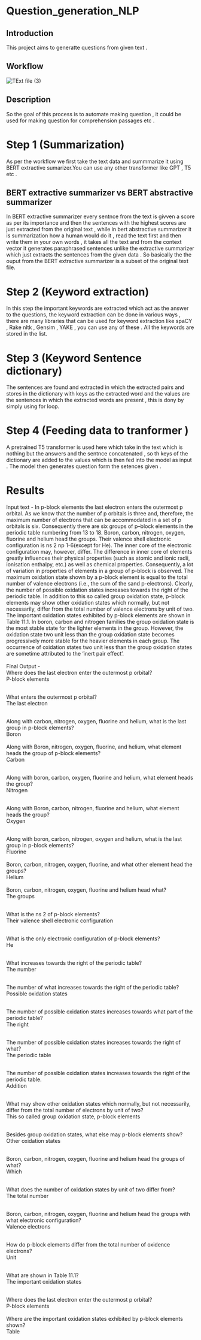 # Question_generation_NLP
## Introduction 
This project aims to generatte questions from given text .
## Workflow
![TExt file (3)](https://github.com/Paras014/Question_generation_NLP/assets/98278584/7c5f07fd-aaa7-4867-bcda-d654d92f6756)
## Description 
So the goal of this process is to automate making question , it could be used for making question for comprehension passages etc . 
# Step 1 (Summarization)
As per the workflow we first take the text data and summmarize it using BERT extractive sumarizer.You can use any other transformer like GPT , T5 etc .
## BERT extractive summarizer vs BERT abstractive summarizer 
In BERT extractive summarizer every sentnce from the text is givven a score as per its importance and then the sentences with the highest scores are just extracted from the original text , while in bert abstractive summarizer it is summarization how a human would do it , read the text first and then write them in your own words , it takes all the text and from the context vector it generates paraphrased sentences unlike the extractive summarizer which just extracts the sentences from the given data . So basically the the ouput from the BERT extractive summarizer is a subset of the original text file.
# Step 2 (Keyword extraction)
In this step the important keywords are extracted which act as the answer to the questions, the keyword extraction can be done in various ways , there are many libraries that can be used for keyword extraction like spaCY , Rake nltk , Gensim , YAKE , you can use any of these . All the keywords are stored in the list. 
# Step 3 (Keyword Sentence dictionary)
The sentences are found and extracted in which the extracted pairs and stores in the dictionary with keys as the extracted word and the values are the sentences in which the extracted words are present , this is dony by simply using for loop. 
# Step 4  (Feeding data to tranformer )
A pretrained T5 transformer is used here which take in the text which is nothing but the answers and the sentnce concatenated , so th keys of the dictionary are added to the values which is then fed into the model as input . The model then generates question form the setences given .  
# Results 
Input text  - 
In p-block elements the last electron enters the outermost p orbital. As we know that the number of p orbitals is three and, therefore, the maximum
number of electrons that can be accommodated in a set of p orbitals is six. Consequently there are six groups of p–block elements in the periodic
table numbering from 13 to 18. Boron, carbon, nitrogen, oxygen, fluorine and helium head the groups. Their valence shell electronic configuration is
ns 2 np 1-6(except for He). The inner core of the electronic configuration may, however, differ. The difference in inner core of elements greatly
influences their physical properties (such as atomic and ionic radii, ionisation enthalpy, etc.) as well as chemical properties. Consequently, a lot
of variation in properties of elements in a group of p-block is observed. The maximum oxidation state shown by a p-block element is equal to the total
number of valence electrons (i.e., the sum of the sand p-electrons). Clearly, the number of possible oxidation states increases towards the right of
the periodic table. In addition to this so called group oxidation state, p-block elements may show other oxidation states which normally, but not
necessarily, differ from the total number of valence electrons by unit of two. The important oxidation states exhibited by p-block elements are shown
in Table 11.1. In boron, carbon and nitrogen families the group oxidation state is the most stable state for the lighter elements in the group.
However, the oxidation state two unit less than the group oxidation state becomes progressively more stable for the heavier elements in each group.
The occurrence of oxidation states two unit less than the group oxidation states are sometime attributed to the ‘inert pair effect’. <br>
<br>
Final Output - <br>
Where does the last electron enter the outermost p orbital?<br>
P-block elements
<br>
<br>

What enters the outermost p orbital?<br>
The last electron
<br>
<br>

Along with carbon, nitrogen, oxygen, fluorine and helium, what is the last group in p-block elements?<br>
Boron
<br>
<br>
Along with Boron, nitrogen, oxygen, fluorine, and helium, what element heads the group of p-block elements?<br>
Carbon
<br>
<br>

Along with boron, carbon, oxygen, fluorine and helium, what element heads the group?<br>
Nitrogen
<br>
<br>

Along with Boron, carbon, nitrogen, fluorine and helium, what element heads the group?<br>
Oxygen
<br>
<br>

Along with boron, carbon, nitrogen, oxygen and helium, what is the last group in p-block elements?<br>
Fluorine
<br>
<br>
Boron, carbon, nitrogen, oxygen, fluorine, and what other element head the groups?<br>
Helium
<br>
<br>
Boron, carbon, nitrogen, oxygen, fluorine and helium head what?<br>
The groups
<br>
<br>


What is the ns 2 of p-block elements?<br>
Their valence  shell electronic configuration
<br>
<br>

What is the only electronic configuration of p-block elements?<br>
He
<br>
<br>


What increases towards the right of the periodic table?<br>
The number
<br>
<br>


The number of what increases towards the right of the periodic table?<br>
Possible oxidation states
<br>
<br>

The number of possible oxidation states increases towards what part of the periodic table?<br>
The right
<br>
<br>


The number of possible oxidation states increases towards the right of what?<br>
The periodic table
<br>
<br>

The number of possible oxidation states increases towards the right of the periodic table.<br>
Addition
<br>
<br>

What may show other oxidation states which normally, but not necessarily, differ from the total number of electrons by unit of two?<br>
This so called group oxidation state, p-block elements 
<br>
<br>

Besides group oxidation states, what else may p-block elements show?<br>
Other oxidation states
<br> 
<br>

Boron, carbon, nitrogen, oxygen, fluorine and helium head the groups of what? <br>
Which
<br>
<br>

What does the number of oxidation states by unit of two differ from?<br> 
The total number
<br>
<br>

Boron, carbon, nitrogen, oxygen, fluorine and helium head the groups with what electronic configuration?<br>
Valence electrons
<br>
<br>

How do p-block elements differ from the total number of oxidence electrons? <br>
Unit
<br>
<br>

What are shown in Table 11.1? <br>
The important oxidation states
<br>
<br>

Where does the last electron enter the outermost p orbital?<br>
P-block elements
<br>
<br>
Where are the important oxidation states exhibited by p-block elements shown?<br>
Table
<br>
<br>
